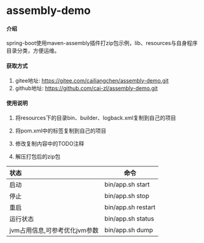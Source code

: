 # assembly-demo

#### 介绍

spring-boot使用maven-assembly插件打zip包示例，lib、resources与自身程序目录分类，方便运维。

#### 获取方式

1. gitee地址: https://gitee.com/cailiangchen/assembly-demo.git
2. github地址: https://github.com/cai-zl/assembly-demo.git

#### 使用说明

1. 将resources下的目录bin、builder、logback.xml复制到自己的项目

2. 将pom.xml中的<build/>标签复制到自己的项目

3. 修改复制内容中的TODO注释

4. 解压打包后的zip包

| 状态                          | 命令               |
| :---------------------------- | ------------------ |
| 启动                          | bin/app.sh start   |
| 停止                          | bin/app.sh stop    |
| 重启                          | bin/app.sh restart |
| 运行状态                      | bin/app.sh status  |
| jvm占用信息,可参考优化jvm参数 | bin/app.sh dump    |